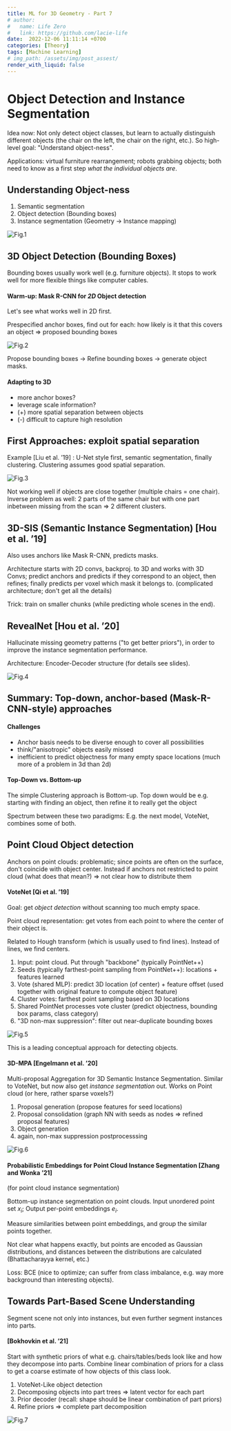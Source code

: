 ```yaml
---
title: ML for 3D Geometry - Part 7  
# author:
#   name: Life Zero
#   link: https://github.com/lacie-life
date:  2022-12-06 11:11:14 +0700
categories: [Theory]
tags: [Machine Learning]
# img_path: /assets/img/post_assest/
render_with_liquid: false
---
```


# Object Detection and Instance Segmentation

Idea now: Not only detect object classes, but learn to actually distinguish different objects (the chair on the left, the chair on the right, etc.). So high-level goal: "Understand object-ness".

Applications: virtual furniture rearrangement; robots grabbing objects; both need to know as a first step *what the individual objects are*.

## Understanding Object-ness
1. Semantic segmentation
2. Object detection (Bounding boxes)
3. Instance segmentation (Geometry -> Instance mapping)

![Fig.1](https://github.com/lacie-life/lacie-life.github.io/blob/main/assets/img/post_assest/instance-segmentation.png?raw=true)


## 3D Object Detection (Bounding Boxes)
Bounding boxes usually work well (e.g. furniture objects). It stops to work well for more flexible things like computer cables.


#### Warm-up: Mask R-CNN for *2D* Object detection
Let's see what works well in 2D first.

Prespecified anchor boxes, find out for each: how likely is it that this covers an object => proposed bounding boxes

![Fig.2](https://github.com/lacie-life/lacie-life.github.io/blob/main/assets/img/post_assest/mask-r-cnn.png?raw=true)

Propose bounding boxes -> Refine bounding boxes -> generate object masks.

#### Adapting to 3D
- more anchor boxes?
- leverage scale information?
- (+) more spatial separation between objects
- (-) difficult to capture high resolution

## First Approaches: exploit spatial separation
Example [Liu et al. ’19] : U-Net style first, semantic segmentation, finally clustering. Clustering assumes good spatial separation.

![Fig.3](https://github.com/lacie-life/lacie-life.github.io/blob/main/assets/img/post_assest/chair-semantic-segmentation.png?raw=true)

Not working well if objects are close together (multiple chairs = one chair). Inverse problem as well: 2 parts of the same chair but with one part inbetween missing from the scan => 2 different clusters.

## 3D-SIS (Semantic Instance Segmentation) [Hou et al. ’19]
Also uses anchors like Mask R-CNN, predicts masks.

Architecture starts with 2D convs, backproj. to 3D and works with 3D Convs; predict anchors and predicts if they correspond to an object, then refines; finally predicts per voxel which mask it belongs to.
(complicated architecture; don't get all the details)

Trick: train on smaller chunks (while predicting whole scenes in the end).

## RevealNet [Hou et al. ’20]
Hallucinate missing geometry patterns ("to get better priors"), in order to improve the instance segmentation performance.

Architecture: Encoder-Decoder structure (for details see slides).

![Fig.4](https://github.com/lacie-life/lacie-life.github.io/blob/main/assets/img/post_assest/reveal-net.png?raw=true)

## Summary: Top-down, anchor-based (Mask-R-CNN-style) approaches
#### Challenges
- Anchor basis needs to be diverse enough to cover all possibilities
- think/"anisotropic" objects easily missed
- inefficient to predict objectness for many empty space locations (much more of a problem in 3d than 2d)

#### Top-Down vs. Bottom-up
The simple Clustering approach is Bottom-up.
Top down would be e.g. starting with finding an object, then refine it to really get the object

Spectrum between these two paradigms: E.g. the next model, VoteNet, combines some of both.

## Point Cloud Object detection
Anchors on point clouds: problematic; since points are often on the surface, don't coincide with object center. Instead if anchors not restricted to point cloud (what does that mean?) => not clear how to distribute them

#### VoteNet [Qi et al. ’19]
Goal: get *object detection* without scanning too much empty space.

Point cloud representation: get votes from each point to where the center of their object is.

Related to Hough transform (which is usually used to find lines). Instead of lines, we find centers.

1. Input: point cloud. Put through "backbone" (typically PointNet++)
2. Seeds (typically farthest-point sampling from PointNet++): locations + features learned
3. Vote (shared MLP): predict 3D location (of center) + feature offset (used together with original feature to compute object feature)
4. Cluster votes: farthest point sampling based on 3D locations
5. Shared PointNet processes vote cluster (predict objectness, bounding box params, class category)
6. "3D non-max suppression": filter out near-duplicate bounding boxes

![Fig.5](https://github.com/lacie-life/lacie-life.github.io/blob/main/assets/img/post_assest/VoteNet.png?raw=true)

This is a leading conceptual approach for detecting objects.

#### 3D-MPA [Engelmann et al. ’20]
Multi-proposal Aggregation for 3D Semantic Instance Segmentation.
Similar to VoteNet, but now also get *instance segmentation* out. Works on Point cloud (or here, rather sparse voxels?)

1. Proposal generation (propose features for seed locations)
2. Proposal consolidation (graph NN with seeds as nodes => refined proposal features)
3. Object generation
4. again, non-max suppression postprocesssing

![Fig.6](https://github.com/lacie-life/lacie-life.github.io/blob/main/assets/img/post_assest/3d-mpa.png?raw=true)

#### Probabilistic Embeddings for Point Cloud Instance Segmentation [Zhang and Wonka ’21]
(for point cloud instance segmentation)

Bottom-up instance segmentation on point clouds. Input unordered point set $x_i$; Output per-point embeddings $e_i$.

Measure similarities between point embeddings, and group the similar points together.

Not clear what happens exactly, but points are encoded as Gaussian distributions, and distances between the distributions are calculated (Bhattacharayya kernel, etc.)

Loss: BCE (nice to optimize; can suffer from class imbalance, e.g. way more background than interesting objects).

## Towards Part-Based Scene Understanding
Segment scene not only into instances, but even further segment instances into parts.

#### [Bokhovkin et al. ’21]

Start with synthetic priors of what e.g. chairs/tables/beds look like and how they decompose into parts. Combine linear combination of priors for a class to get a coarse estimate of how objects of this class look.

1. VoteNet-Like object detection
2. Decomposing objects into part trees => latent vector for each part
3. Prior decoder (recall: shape should be linear combination of part priors)
4. Refine priors => complete part decomposition

![Fig.7](https://github.com/lacie-life/lacie-life.github.io/blob/main/assets/img/post_assest/parts-of-tables.png?raw=true)

